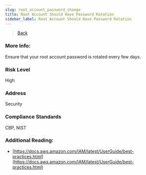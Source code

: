 ```yaml
---
slug: root_account_password_change
title: Root Account Should Have Password Rotation
sidebar_label: Root Account Should Have Password Rotation
---
```

> [Back](../../iamcompliance)

### More Info:
Ensure that your root account password is rotated every few days.

### Risk Level
High

### Address
Security

### Compliance Standards
CBP, NIST

### Additional Reading:
- [https://docs.aws.amazon.com/IAM/latest/UserGuide/best-practices.html](https://docs.aws.amazon.com/IAM/latest/UserGuide/best-practices.html) 

